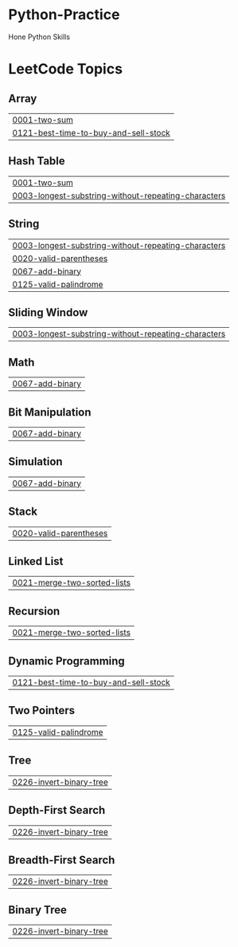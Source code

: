 # Python-Practice
Hone Python Skills

<!---LeetCode Topics Start-->
# LeetCode Topics
## Array
|  |
| ------- |
| [0001-two-sum](https://github.com/abhinavpannala/Python-Practice/tree/master/0001-two-sum) |
| [0121-best-time-to-buy-and-sell-stock](https://github.com/abhinavpannala/Python-Practice/tree/master/0121-best-time-to-buy-and-sell-stock) |
## Hash Table
|  |
| ------- |
| [0001-two-sum](https://github.com/abhinavpannala/Python-Practice/tree/master/0001-two-sum) |
| [0003-longest-substring-without-repeating-characters](https://github.com/abhinavpannala/Python-Practice/tree/master/0003-longest-substring-without-repeating-characters) |
## String
|  |
| ------- |
| [0003-longest-substring-without-repeating-characters](https://github.com/abhinavpannala/Python-Practice/tree/master/0003-longest-substring-without-repeating-characters) |
| [0020-valid-parentheses](https://github.com/abhinavpannala/Python-Practice/tree/master/0020-valid-parentheses) |
| [0067-add-binary](https://github.com/abhinavpannala/Python-Practice/tree/master/0067-add-binary) |
| [0125-valid-palindrome](https://github.com/abhinavpannala/Python-Practice/tree/master/0125-valid-palindrome) |
## Sliding Window
|  |
| ------- |
| [0003-longest-substring-without-repeating-characters](https://github.com/abhinavpannala/Python-Practice/tree/master/0003-longest-substring-without-repeating-characters) |
## Math
|  |
| ------- |
| [0067-add-binary](https://github.com/abhinavpannala/Python-Practice/tree/master/0067-add-binary) |
## Bit Manipulation
|  |
| ------- |
| [0067-add-binary](https://github.com/abhinavpannala/Python-Practice/tree/master/0067-add-binary) |
## Simulation
|  |
| ------- |
| [0067-add-binary](https://github.com/abhinavpannala/Python-Practice/tree/master/0067-add-binary) |
## Stack
|  |
| ------- |
| [0020-valid-parentheses](https://github.com/abhinavpannala/Python-Practice/tree/master/0020-valid-parentheses) |
## Linked List
|  |
| ------- |
| [0021-merge-two-sorted-lists](https://github.com/abhinavpannala/Python-Practice/tree/master/0021-merge-two-sorted-lists) |
## Recursion
|  |
| ------- |
| [0021-merge-two-sorted-lists](https://github.com/abhinavpannala/Python-Practice/tree/master/0021-merge-two-sorted-lists) |
## Dynamic Programming
|  |
| ------- |
| [0121-best-time-to-buy-and-sell-stock](https://github.com/abhinavpannala/Python-Practice/tree/master/0121-best-time-to-buy-and-sell-stock) |
## Two Pointers
|  |
| ------- |
| [0125-valid-palindrome](https://github.com/abhinavpannala/Python-Practice/tree/master/0125-valid-palindrome) |
## Tree
|  |
| ------- |
| [0226-invert-binary-tree](https://github.com/abhinavpannala/Python-Practice/tree/master/0226-invert-binary-tree) |
## Depth-First Search
|  |
| ------- |
| [0226-invert-binary-tree](https://github.com/abhinavpannala/Python-Practice/tree/master/0226-invert-binary-tree) |
## Breadth-First Search
|  |
| ------- |
| [0226-invert-binary-tree](https://github.com/abhinavpannala/Python-Practice/tree/master/0226-invert-binary-tree) |
## Binary Tree
|  |
| ------- |
| [0226-invert-binary-tree](https://github.com/abhinavpannala/Python-Practice/tree/master/0226-invert-binary-tree) |
<!---LeetCode Topics End-->